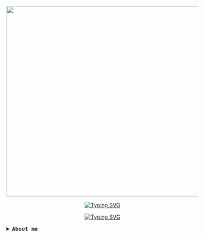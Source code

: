 <p align="center">
  <img width="1000" height="500" src="https://media.giphy.com/media/9jwuxt5bXKadi/giphy.gif">
</p>

<p align="center">
  <a href="https://git.io/typing-svg">
    <img src="https://readme-typing-svg.herokuapp.com?font=Iosevka&duration=1&pause=999999999999&color=F7F7F7&center=true&vCenter=true&random=false&width=435&lines=Hi%2C+I'm+Vin" alt="Typing SVG">
  </a>
</p>

<p align="center">
  <a href="https://git.io/typing-svg">
    <img src="https://readme-typing-svg.herokuapp.com?font=Iosevka&duration=3900&pause=4000&color=F7F7F7&center=true&vCenter=true&random=false&width=435&lines=Just+a+regular+Computer+Science+student." alt="Typing SVG">
  </a>
</p>

<details>
  <summary><samp><b>About me</b></samp></summary>
  <br>
  <div align="center">
    <table>
      <tr>
        <img height="140px" style="padding: 5px;" src="https://github-readme-stats-sigma-five.vercel.app/api?username=znxdv&show_icons=true&theme=tokyonight&include_all_commits=true&count_private=true"alt="znxdv"/>
      </tr>
      <tr>
        <img height="140px" style="padding: 5px;" src="https://github-readme-stats-sigma-five.vercel.app/api/top-langs/?username=znxdv&theme=tokyonight&hide_border=false&include_all_commits=true&count_private=true&layout=compact" alt="znxdv"/>
      </tr>
    </table>
  </div>
  <br>
  <h3 align="center">Connect</h3>
  <p align="center">
    <a href="https://linkedin.com/in/fauzan-devinto" target="blank"><img align="center" src="https://raw.githubusercontent.com/rahuldkjain/github-profile-readme-generator/master/src/images/icons/Social/linked-in-alt.svg" alt="fauzan-devinto" height="30" width="40" /></a>
    <a href="https://instagram.com/znxdev" target="blank"><img align="center" src="https://raw.githubusercontent.com/rahuldkjain/github-profile-readme-generator/master/src/images/icons/Social/instagram.svg" alt="znxdev" height="30" width="40" />
  </p>
</details>
